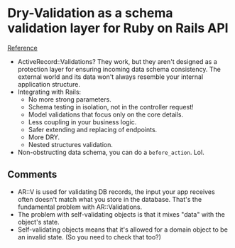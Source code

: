 # Dry-Validation as a schema validation layer for Ruby on Rails API
[Reference](https://mensfeld.pl/2017/03/dry-validation-as-a-schema-validation-layer-for-ruby-on-rails-api/)

- ActiveRecord::Validations? They work, but they aren't designed as a protection layer for ensuring incoming data schema consistency. The external world and its data won't always resemble your internal application structure.
- Integrating with Rails:
  - No more strong parameters.
  - Schema testing in isolation, not in the controller request!
  - Model validations that focus only on the core details.
  - Less coupling in your business logic.
  - Safer extending and replacing of endpoints.
  - More DRY.
  - Nested structures validation.
- Non-obstructing data schema, you can do a `before_action`. Lol.

## Comments

- AR::V is used for validating DB records, the input your app receives often doesn't match what you store in the database. That's the fundamental problem with AR::Validations.
- The problem with self-validating objects is that it mixes "data" with the object's state.
- Self-validating objects means that it's allowed for a domain object to be an invalid state. (So you need to check that too?)
